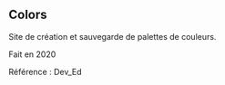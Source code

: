 ## Colors

Site de création et sauvegarde de palettes de couleurs.

Fait en 2020

Référence : Dev_Ed
